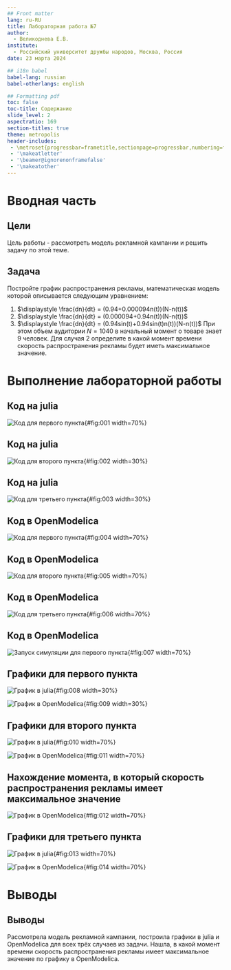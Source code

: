 ```yaml
---
## Front matter
lang: ru-RU
title: Лабораторная работа №7
author:
  - Великоднева Е.В.
institute:
  - Российский университет дружбы народов, Москва, Россия
date: 23 марта 2024

## i18n babel
babel-lang: russian
babel-otherlangs: english

## Formatting pdf
toc: false
toc-title: Содержание
slide_level: 2
aspectratio: 169
section-titles: true
theme: metropolis
header-includes:
 - \metroset{progressbar=frametitle,sectionpage=progressbar,numbering=fraction}
 - '\makeatletter'
 - '\beamer@ignorenonframefalse'
 - '\makeatother'
---
```


# Вводная часть

## Цели

Цель работы - рассмотреть модель рекламной кампании и решить задачу по этой теме.

## Задача

Постройте график распространения рекламы, математическая модель которой описывается
следующим уравнением:
1. $\displaystyle \frac{dn}{dt} = (0.94+0.000094n(t))(N-n(t))$
2. $\displaystyle \frac{dn}{dt} = (0.000094+0.94n(t))(N-n(t))$
3. $\displaystyle \frac{dn}{dt} = (0.94sin(t)+0.94sin(t)n(t))(N-n(t))$
При этом объем аудитории $\displaystyle N = 1040$ в начальный момент о товаре знает 9 человек. Для случая 2 определите в какой момент времени скорость распространения рекламы будет иметь максимальное значение.

# Выполнение лабораторной работы

## Код на julia

![Код для первого пункта](image/jcode1.png){#fig:001 width=70%}

## Код на julia

![Код для второго пункта](image/jcode2.png){#fig:002 width=30%}

## Код на julia

![Код для третьего пункта](image/jcode3.png){#fig:003 width=30%}

## Код в OpenModelica

![Код для первого пункта](image/mcode1.png){#fig:004 width=70%}

## Код в OpenModelica

![Код для второго пункта](image/mcode2.png){#fig:005 width=70%}

## Код в OpenModelica

![Код для третьего пункта](image/mcode3.png){#fig:006 width=70%}

## Код в OpenModelica

![Запуск симуляции для первого пункта](image/setup.png){#fig:007 width=70%}

## Графики для первого пункта

![График в julia](image/plot1.png){#fig:008 width=30%}

![График в OpenModelica](image/plot1M.png){#fig:009 width=30%}

## Графики для второго пункта

![График в julia](image/plot2.png){#fig:010 width=70%}

![График в OpenModelica](image/plot2M.png){#fig:011 width=70%}

## Нахождение момента, в который скорость распространения рекламы имеет максимальное значение

![График в OpenModelica](image/max_v.png){#fig:012 width=70%}

## Графики для третьего пункта

![График в julia](image/plot3.png){#fig:013 width=70%}

![График в OpenModelica](image/plot3M.png){#fig:014 width=70%}

# Выводы

## Выводы

Рассмотрела модель рекламной кампании, построила графики в julia и OpenModelica для всех трёх случаев из задачи. Нашла, в какой момент времени скорость распространения рекламы имеет максимальное значение по графику в OpenModelica.